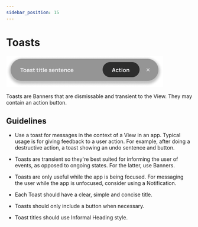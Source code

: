 ```yaml
---
sidebar_position: 15
---
```


# Toasts

![](/assets/toast.png)

Toasts are Banners that are dismissable and transient to the View. They may contain an action button.

## Guidelines

- Use a toast for messages in the context of a View in an app. Typical usage is for giving feedback to a user action. For example, after doing a destructive action, a toast showing an undo sentence and button.

- Toasts are transient so they're best suited for informing the user of events, as opposed to ongoing states. For the latter, use Banners.

- Toasts are only useful while the app is being focused. For messaging the user while the app is unfocused, consider using a Notification.

- Each Toast should have a clear, simple and concise title.

- Toasts should only include a button when necessary.

- Toast titles should use Informal Heading style.
